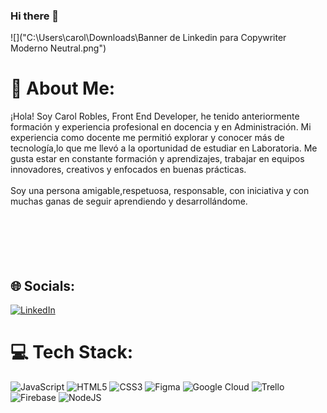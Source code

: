 ### Hi there 👋
![]("C:\Users\carol\Downloads\Banner de Linkedin para Copywriter Moderno Neutral.png")
# 💫 About Me:
¡Hola! Soy Carol Robles, Front End Developer, he tenido anteriormente formación y experiencia profesional en docencia y en Administración. Mi experiencia como docente me permitió explorar y conocer más de tecnología,lo que me llevó a la oportunidad de estudiar en Laboratoria. Me gusta estar en constante formación y aprendizajes, trabajar en equipos innovadores, creativos y enfocados en buenas prácticas. <br><br>
Soy una persona amigable,respetuosa, responsable, con iniciativa y con muchas ganas de seguir aprendiendo y desarrollándome. <br><br><br><br><br><br>


## 🌐 Socials:
[![LinkedIn](https://img.shields.io/badge/LinkedIn-%230077B5.svg?logo=linkedin&logoColor=white)](https://linkedin.com/in/carol-robles-barrera-front-end-developer) 

# 💻 Tech Stack:
![JavaScript](https://img.shields.io/badge/javascript-%23323330.svg?style=for-the-badge&logo=javascript&logoColor=%23F7DF1E) ![HTML5](https://img.shields.io/badge/html5-%23E34F26.svg?style=for-the-badge&logo=html5&logoColor=white) ![CSS3](https://img.shields.io/badge/css3-%231572B6.svg?style=for-the-badge&logo=css3&logoColor=white) 	![Figma](https://img.shields.io/badge/figma-%23F24E1E.svg?style=for-the-badge&logo=figma&logoColor=white) ![Google Cloud](https://img.shields.io/badge/Google%20Cloud-%234285F4.svg?style=for-the-badge&logo=google-cloud&logoColor=white) ![Trello](https://img.shields.io/badge/Trello-%23026AA7.svg?style=for-the-badge&logo=Trello&logoColor=white) ![Firebase](https://img.shields.io/badge/firebase-%23039BE5.svg?style=for-the-badge&logo=firebase) ![NodeJS](https://img.shields.io/badge/node.js-6DA55F?style=for-the-badge&logo=node.js&logoColor=white)

<!-- Proudly created with GPRM ( https://gprm.itsvg.in ) -->
